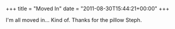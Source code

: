 +++
title = "Moved In"
date = "2011-08-30T15:44:21+00:00"
+++

I'm all moved in... Kind of.  Thanks for the pillow Steph.
			